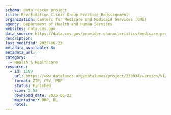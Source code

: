 ```yaml
---
schema: data_rescue_project 
title: Revalidation Clinic Group Practice Reassignment
organization: Centers for Medicare and Medicaid Services (CMS)
agency: Department of Health and Human Services
websites: data.cms.gov
data_source: https://data.cms.gov/provider-characteristics/medicare-provider-supplier-enrollment/revalidation-clinic-group-practice-reassignment
description: 
last_modified: 2025-06-23
metadata_available: No
metadata_url: 
category:
  - Health & Healthcare 
resources:
  - id: 1169
    url: https://www.datalumos.org/datalumos/project/233934/version/V1/view
    format: ZIP, CSV, PDF
    status: Finished
    size: 2.53
    download_date: 2025-06-23
    maintainer: DRP, DL
    notes: 
---
```

